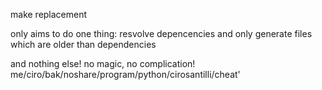make replacement

only aims to do one thing: resvolve depencencies and only generate files which are older than dependencies

and nothing else! no magic, no complication!
me/ciro/bak/noshare/program/python/cirosantilli/cheat'
